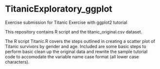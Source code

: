 # TitanicExploratory_ggplot
Exercise submission for Titanic Exercise with ggplot2 tutorial 

This repository contains R script and the titanic_original.csv dataset.

The R script Titanic.R covers the steps outlined in creating a scatter plot of Titanic survivors by gender and age.
Included are some basic steps to perform basic clean up the original data and rewrite the sample tutorial code to
accomodate the variable name case format (all lower case characters).
